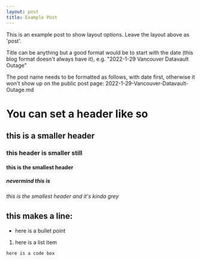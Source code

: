 ```yaml
---
layout: post
title: Example Post
---
```


This is an example post to show layout options. Leave the layout above as 'post'. 

Title can be anything but a good format would be to start with the date (this blog format doesn't always have it), e.g. "2022-1-29 Vancouver Datavault Outage"  

The post name needs to be formatted as follows, with date first, otherwise it won't show up on the public post page: 2022-1-29-Vancouver-Datavault-Outage.md

# You can set a header like so

## this is a smaller header

### this header is smaller still

#### this is the smallest header

##### nevermind this is

###### this is the smallest header and it's kinda grey

this makes a line:
---

* here is a bullet point

1. here is a list item

```
here is a code box
```
